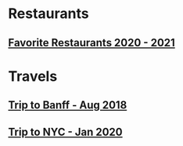 # Restaurants

## [Favorite Restaurants 2020 - 2021](./pnw_food.md)

# Travels

## [Trip to Banff - Aug 2018](./banff_trip.md)

## [Trip to NYC - Jan 2020](./nyc_2020jan.md)
